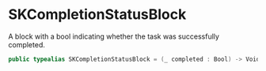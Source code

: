 # SKCompletionStatusBlock

A block with a bool indicating whether the task was successfully completed.

``` swift
public typealias SKCompletionStatusBlock = (_ completed : Bool) -> Void
```
